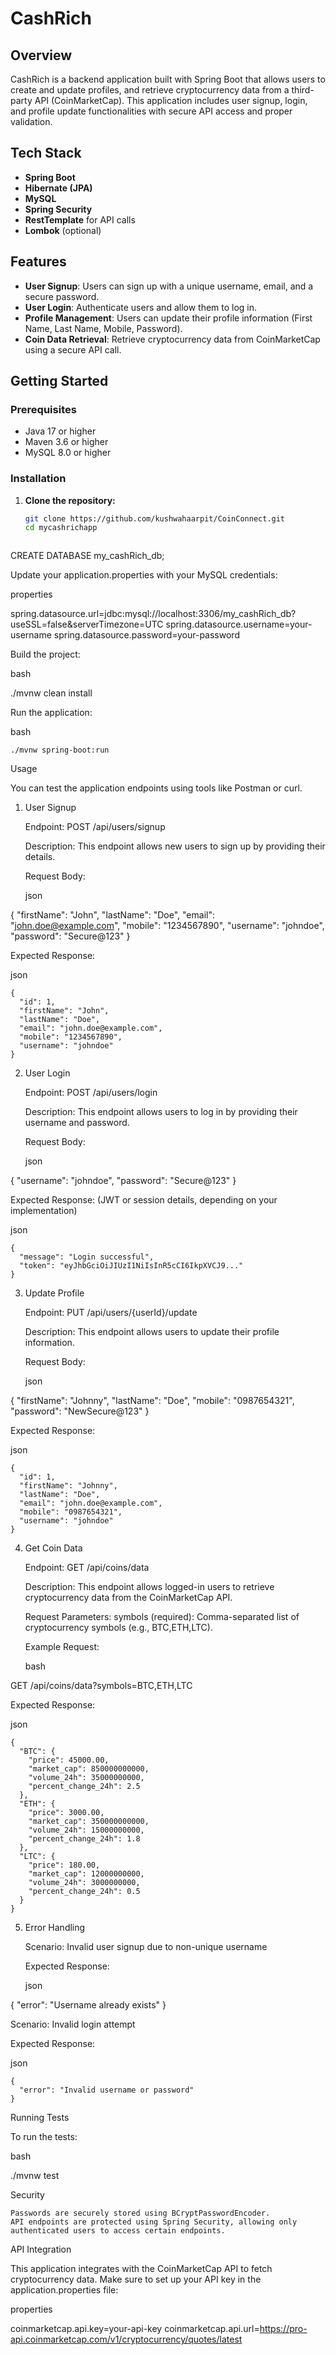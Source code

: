 ﻿# CashRich



## Overview

CashRich is a backend application built with Spring Boot that allows users to create and update profiles, and retrieve cryptocurrency data from a third-party API (CoinMarketCap). This application includes user signup, login, and profile update functionalities with secure API access and proper validation.

## Tech Stack

- **Spring Boot**
- **Hibernate (JPA)**
- **MySQL**
- **Spring Security**
- **RestTemplate** for API calls
- **Lombok** (optional)

## Features

- **User Signup**: Users can sign up with a unique username, email, and a secure password.
- **User Login**: Authenticate users and allow them to log in.
- **Profile Management**: Users can update their profile information (First Name, Last Name, Mobile, Password).
- **Coin Data Retrieval**: Retrieve cryptocurrency data from CoinMarketCap using a secure API call.





## Getting Started

### Prerequisites

- Java 17 or higher
- Maven 3.6 or higher
- MySQL 8.0 or higher

### Installation

1. **Clone the repository:**

   ```bash
   git clone https://github.com/kushwahaarpit/CoinConnect.git
   cd mycashrichapp

   

CREATE DATABASE my_cashRich_db;

Update your application.properties with your MySQL credentials:

properties

spring.datasource.url=jdbc:mysql://localhost:3306/my_cashRich_db?useSSL=false&serverTimezone=UTC
spring.datasource.username=your-username
spring.datasource.password=your-password

Build the project:

bash

./mvnw clean install

Run the application:

bash

    ./mvnw spring-boot:run

Usage

You can test the application endpoints using tools like Postman or curl.
1. User Signup

   Endpoint: POST /api/users/signup

   Description: This endpoint allows new users to sign up by providing their details.

   Request Body:

   json

{
"firstName": "John",
"lastName": "Doe",
"email": "john.doe@example.com",
"mobile": "1234567890",
"username": "johndoe",
"password": "Secure@123"
}

Expected Response:

json

    {
      "id": 1,
      "firstName": "John",
      "lastName": "Doe",
      "email": "john.doe@example.com",
      "mobile": "1234567890",
      "username": "johndoe"
    }

2. User Login

   Endpoint: POST /api/users/login

   Description: This endpoint allows users to log in by providing their username and password.

   Request Body:

   json

{
"username": "johndoe",
"password": "Secure@123"
}

Expected Response: (JWT or session details, depending on your implementation)

json

    {
      "message": "Login successful",
      "token": "eyJhbGciOiJIUzI1NiIsInR5cCI6IkpXVCJ9..."
    }

3. Update Profile

   Endpoint: PUT /api/users/{userId}/update

   Description: This endpoint allows users to update their profile information.

   Request Body:

   json

{
"firstName": "Johnny",
"lastName": "Doe",
"mobile": "0987654321",
"password": "NewSecure@123"
}

Expected Response:

json

    {
      "id": 1,
      "firstName": "Johnny",
      "lastName": "Doe",
      "email": "john.doe@example.com",
      "mobile": "0987654321",
      "username": "johndoe"
    }

4. Get Coin Data

   Endpoint: GET /api/coins/data

   Description: This endpoint allows logged-in users to retrieve cryptocurrency data from the CoinMarketCap API.

   Request Parameters:
   symbols (required): Comma-separated list of cryptocurrency symbols (e.g., BTC,ETH,LTC).

   Example Request:

   bash

GET /api/coins/data?symbols=BTC,ETH,LTC

Expected Response:

json

    {
      "BTC": {
        "price": 45000.00,
        "market_cap": 850000000000,
        "volume_24h": 35000000000,
        "percent_change_24h": 2.5
      },
      "ETH": {
        "price": 3000.00,
        "market_cap": 350000000000,
        "volume_24h": 15000000000,
        "percent_change_24h": 1.8
      },
      "LTC": {
        "price": 180.00,
        "market_cap": 12000000000,
        "volume_24h": 3000000000,
        "percent_change_24h": 0.5
      }
    }

5. Error Handling

   Scenario: Invalid user signup due to non-unique username

   Expected Response:

   json

{
"error": "Username already exists"
}

Scenario: Invalid login attempt

Expected Response:

json

    {
      "error": "Invalid username or password"
    }


Running Tests

To run the tests:

bash

./mvnw test

Security

    Passwords are securely stored using BCryptPasswordEncoder.
    API endpoints are protected using Spring Security, allowing only authenticated users to access certain endpoints.

API Integration

This application integrates with the CoinMarketCap API to fetch cryptocurrency data. Make sure to set up your API key in the application.properties file:

properties

coinmarketcap.api.key=your-api-key
coinmarketcap.api.url=https://pro-api.coinmarketcap.com/v1/cryptocurrency/quotes/latest

